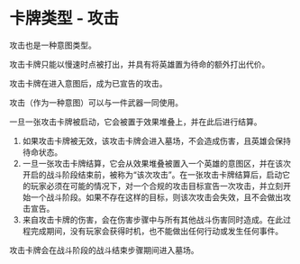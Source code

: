 # 卡牌类型 - 攻击

攻击也是一种意图类型。

攻击卡牌只能以慢速时点被打出，并具有将英雄置为待命的额外打出代价。

攻击卡牌在进入意图后，成为已宣告的攻击。

攻击（作为一种意图）可以与一件武器一同使用。

一旦一张攻击卡牌被启动，它会被置于效果堆叠上，并在此后进行结算。

1. 如果攻击卡牌被无效，该攻击卡牌会进入墓场，不会造成伤害，且英雄会保持待命状态。
2. 一旦一张攻击卡牌结算，它会从效果堆叠被置入一个英雄的意图区，并在该次开启的战斗阶段结束前，被称为“该次攻击”。在一张攻击卡牌结算后，启动它的玩家必须在可能的情况下，对一个合规的攻击目标宣告一次攻击，并立刻开始一个战斗阶段。如果不存在这样的目标，则该次攻击会失效，且不会做出攻击宣告。
3. 来自攻击卡牌的伤害，会在伤害步骤中与所有其他战斗伤害同时造成。在此过程完成期间，没有玩家会获得时机，也不能做出任何行动或发生任何事件。

攻击卡牌会在战斗阶段的战斗结束步骤期间进入墓场。

